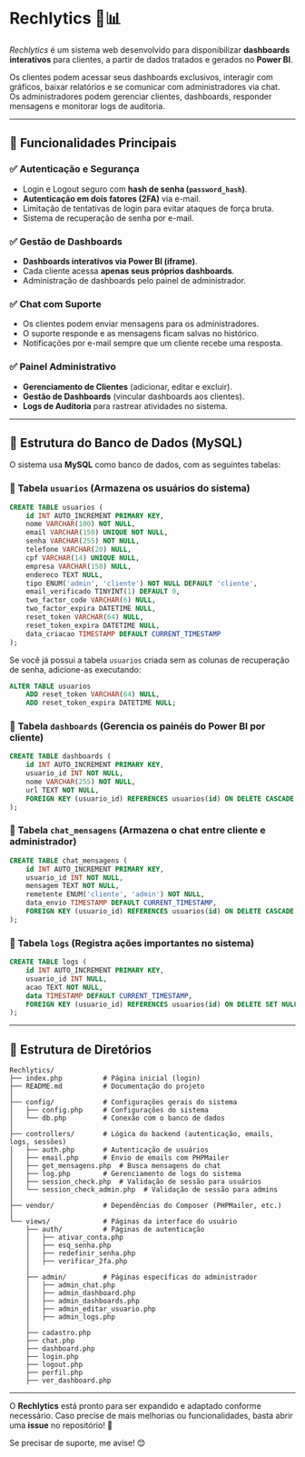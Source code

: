# Rechlytics 🚀📊

*Rechlytics* é um sistema web desenvolvido para disponibilizar **dashboards interativos** para clientes, a partir de dados tratados e gerados no **Power BI**.  

Os clientes podem acessar seus dashboards exclusivos, interagir com gráficos, baixar relatórios e se comunicar com administradores via chat.  
Os administradores podem gerenciar clientes, dashboards, responder mensagens e monitorar logs de auditoria.

---

## 📌 Funcionalidades Principais

### ✅ **Autenticação e Segurança**
- Login e Logout seguro com **hash de senha (`password_hash`)**.
- **Autenticação em dois fatores (2FA)** via e-mail.
- Limitação de tentativas de login para evitar ataques de força bruta.
- Sistema de recuperação de senha por e-mail.

### ✅ **Gestão de Dashboards**
- **Dashboards interativos via Power BI (iframe)**.
- Cada cliente acessa **apenas seus próprios dashboards**.
- Administração de dashboards pelo painel de administrador.

### ✅ **Chat com Suporte**
- Os clientes podem enviar mensagens para os administradores.
- O suporte responde e as mensagens ficam salvas no histórico.
- Notificações por e-mail sempre que um cliente recebe uma resposta.

### ✅ **Painel Administrativo**
- **Gerenciamento de Clientes** (adicionar, editar e excluir).
- **Gestão de Dashboards** (vincular dashboards aos clientes).
- **Logs de Auditoria** para rastrear atividades no sistema.

---

## 📌 Estrutura do Banco de Dados (MySQL)

O sistema usa **MySQL** como banco de dados, com as seguintes tabelas:

### **🔹 Tabela `usuarios` (Armazena os usuários do sistema)**
```sql
CREATE TABLE usuarios (
    id INT AUTO_INCREMENT PRIMARY KEY,
    nome VARCHAR(100) NOT NULL,
    email VARCHAR(150) UNIQUE NOT NULL,
    senha VARCHAR(255) NOT NULL,
    telefone VARCHAR(20) NULL,
    cpf VARCHAR(14) UNIQUE NULL,
    empresa VARCHAR(150) NULL,
    endereco TEXT NULL,
    tipo ENUM('admin', 'cliente') NOT NULL DEFAULT 'cliente',
    email_verificado TINYINT(1) DEFAULT 0,
    two_factor_code VARCHAR(6) NULL,
    two_factor_expira DATETIME NULL,
    reset_token VARCHAR(64) NULL,
    reset_token_expira DATETIME NULL,
    data_criacao TIMESTAMP DEFAULT CURRENT_TIMESTAMP
);
```

Se você já possui a tabela `usuarios` criada sem as colunas de recuperação de senha,
adicione-as executando:

```sql
ALTER TABLE usuarios
    ADD reset_token VARCHAR(64) NULL,
    ADD reset_token_expira DATETIME NULL;
```

### **🔹 Tabela `dashboards` (Gerencia os painéis do Power BI por cliente)**
```sql
CREATE TABLE dashboards (
    id INT AUTO_INCREMENT PRIMARY KEY,
    usuario_id INT NOT NULL,
    nome VARCHAR(255) NOT NULL,
    url TEXT NOT NULL,
    FOREIGN KEY (usuario_id) REFERENCES usuarios(id) ON DELETE CASCADE
);
```

### **🔹 Tabela `chat_mensagens` (Armazena o chat entre cliente e administrador)**
```sql
CREATE TABLE chat_mensagens (
    id INT AUTO_INCREMENT PRIMARY KEY,
    usuario_id INT NOT NULL,
    mensagem TEXT NOT NULL,
    remetente ENUM('cliente', 'admin') NOT NULL,
    data_envio TIMESTAMP DEFAULT CURRENT_TIMESTAMP,
    FOREIGN KEY (usuario_id) REFERENCES usuarios(id) ON DELETE CASCADE
);
```

### **🔹 Tabela `logs` (Registra ações importantes no sistema)**
```sql
CREATE TABLE logs (
    id INT AUTO_INCREMENT PRIMARY KEY,
    usuario_id INT NULL,
    acao TEXT NOT NULL,
    data TIMESTAMP DEFAULT CURRENT_TIMESTAMP,
    FOREIGN KEY (usuario_id) REFERENCES usuarios(id) ON DELETE SET NULL
);
```
---

## 📌 Estrutura de Diretórios

```
Rechlytics/
├── index.php          # Página inicial (login)
├── README.md          # Documentação do projeto
│
├── config/            # Configurações gerais do sistema
│   ├── config.php     # Configurações do sistema
│   └── db.php         # Conexão com o banco de dados
│
├── controllers/       # Lógica do backend (autenticação, emails, logs, sessões)
│   ├── auth.php       # Autenticação de usuários
│   ├── email.php      # Envio de emails com PHPMailer
│   ├── get_mensagens.php  # Busca mensagens do chat
│   ├── log.php        # Gerenciamento de logs do sistema
│   ├── session_check.php  # Validação de sessão para usuários
│   └── session_check_admin.php  # Validação de sessão para admins
│
├── vendor/            # Dependências do Composer (PHPMailer, etc.)
│
└── views/             # Páginas da interface do usuário
    ├── auth/          # Páginas de autenticação
    │   ├── ativar_conta.php
    │   ├── esq_senha.php
    │   ├── redefinir_senha.php
    │   ├── verificar_2fa.php
    │
    ├── admin/         # Páginas específicas do administrador
    │   ├── admin_chat.php
    │   ├── admin_dashboard.php
    │   ├── admin_dashboards.php
    │   ├── admin_editar_usuario.php
    │   ├── admin_logs.php
    │
    ├── cadastro.php
    ├── chat.php
    ├── dashboard.php
    ├── login.php
    ├── logout.php
    ├── perfil.php
    ├── ver_dashboard.php
```

---

O **Rechlytics** está pronto para ser expandido e adaptado conforme necessário. Caso precise de mais melhorias ou funcionalidades, basta abrir uma **issue** no repositório! 🚀  

Se precisar de suporte, me avise! 😊

